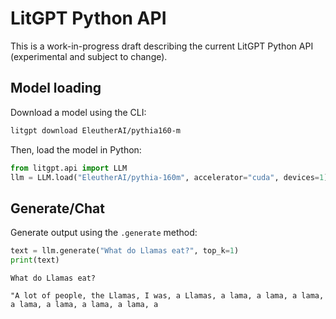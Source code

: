 # LitGPT Python API

This is a work-in-progress draft describing the current LitGPT Python API (experimental and subject to change).


## Model loading

Download a model using the CLI:

```bash
litgpt download EleutherAI/pythia160-m
```

Then, load the model in Python:

```python
from litgpt.api import LLM
llm = LLM.load("EleutherAI/pythia-160m", accelerator="cuda", devices=1)
```

## Generate/Chat

Generate output using the `.generate` method:

```python
text = llm.generate("What do Llamas eat?", top_k=1)
print(text)
```

```
What do Llamas eat?

"A lot of people, the Llamas, I was, a Llamas, a lama, a lama, a lama, a lama, a lama, a lama, a lama, a
```